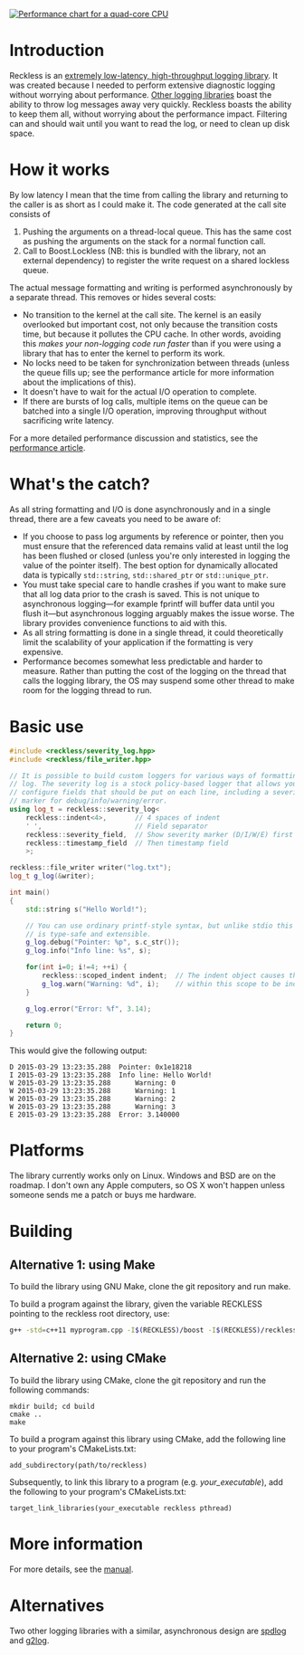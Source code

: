 [![Performance chart for a quad-core CPU](doc/images/performance_mandelbrot_difference.png)](doc/performance.md)

Introduction
============
Reckless is an [extremely low-latency, high-throughput logging
library](doc/performance.md). It was created because I needed to perform
extensive diagnostic logging without worrying about performance. [Other
logging libraries](http://www.pantheios.org/performance.html) boast the
ability to throw log messages away very quickly. Reckless boasts the ability
to keep them all, without worrying about the performance impact. Filtering can
and should wait until you want to read the log, or need to clean up disk
space.

How it works
============
By low latency I mean that the time from calling the library and returning
to the caller is as short as I could make it. The code generated at the
call site consists of

1. Pushing the arguments on a thread-local queue. This has the same cost
   as pushing the arguments on the stack for a normal function call.
2. Call to Boost.Lockless (NB: this is bundled with the library, not an
   external dependency) to register the write request on a shared
   lockless queue.

The actual message formatting and writing is performed asynchronously by a
separate thread. This removes or hides several costs:

* No transition to the kernel at the call site. The kernel is an easily
  overlooked but important cost, not only because the transition costs
  time, but because it pollutes the CPU cache. In other words, avoiding
  this *makes your non-logging code run faster* than if you were using a
  library that has to enter the kernel to perform its work.
* No locks need to be taken for synchronization between threads (unless
  the queue fills up; see the performance article for more information
  about the implications of this).
* It doesn't have to wait for the actual I/O operation to complete.
* If there are bursts of log calls, multiple items on the queue can be
  batched into a single I/O operation, improving throughput without sacrificing
  write latency.

For a more detailed performance discussion and statistics, see the
[performance article](doc/performance.md).

What's the catch?
=================
As all string formatting and I/O is done asynchronously and in a single
thread, there are a few caveats you need to be aware of:
* If you choose to pass log arguments by reference or pointer, then you
  must ensure that the referenced data remains valid at least until the
  log has been flushed or closed (unless you're only interested in
  logging the value of the pointer itself). The best option for
  dynamically allocated data is typically `std::string`,
  `std::shared_ptr` or `std::unique_ptr`.
* You must take special care to handle crashes if you want to make sure
  that all log data prior to the crash is saved. This is not unique to
  asynchronous logging&mdash;for example fprintf will buffer data until you
  flush it&mdash;but asynchronous logging arguably makes the issue worse. The
  library provides convenience functions to aid with this.
* As all string formatting is done in a single thread, it could theoretically
  limit the scalability of your application if the formatting is very
  expensive.
* Performance becomes somewhat less predictable and harder to measure. Rather
  than putting the cost of the logging on the thread that calls the logging
  library, the OS may suspend some other thread to make room for the logging
  thread to run.

Basic use
=========
```c++
#include <reckless/severity_log.hpp>
#include <reckless/file_writer.hpp>

// It is possible to build custom loggers for various ways of formatting the
// log. The severity log is a stock policy-based logger that allows you to
// configure fields that should be put on each line, including a severity
// marker for debug/info/warning/error.
using log_t = reckless::severity_log<
    reckless::indent<4>,       // 4 spaces of indent
    ' ',                       // Field separator
    reckless::severity_field,  // Show severity marker (D/I/W/E) first
    reckless::timestamp_field  // Then timestamp field
    >;

reckless::file_writer writer("log.txt");
log_t g_log(&writer);

int main()
{
    std::string s("Hello World!");

    // You can use ordinary printf-style syntax, but unlike stdio this
    // is type-safe and extensible.
    g_log.debug("Pointer: %p", s.c_str());
    g_log.info("Info line: %s", s);

    for(int i=0; i!=4; ++i) {
        reckless::scoped_indent indent;  // The indent object causes the lines
        g_log.warn("Warning: %d", i);    // within this scope to be indented.
    }

    g_log.error("Error: %f", 3.14);

    return 0;
}
```
This would give the following output:
```
D 2015-03-29 13:23:35.288  Pointer: 0x1e18218
I 2015-03-29 13:23:35.288  Info line: Hello World!
W 2015-03-29 13:23:35.288      Warning: 0
W 2015-03-29 13:23:35.288      Warning: 1
W 2015-03-29 13:23:35.288      Warning: 2
W 2015-03-29 13:23:35.288      Warning: 3
E 2015-03-29 13:23:35.288  Error: 3.140000
```

Platforms
=========
The library currently works only on Linux. Windows and BSD are on the roadmap.
I don't own any Apple computers, so OS X won't happen unless someone sends me
a patch or buys me hardware.

Building
========

Alternative 1: using Make
-------------------------
To build the library using GNU Make, clone the git repository and run make.

To build a program against the library, given the variable RECKLESS
pointing to the reckless root directory, use:

```bash
g++ -std=c++11 myprogram.cpp -I$(RECKLESS)/boost -I$(RECKLESS)/reckless/include -L$(RECKLESS)/reckless/lib -lreckless -lpthread
```

Alternative 2: using CMake
--------------------------
To build the library using CMake, clone the git repository and run the following commands:

```
mkdir build; cd build
cmake ..
make
```

To build a program against this library using CMake, add the following line to your program's CMakeLists.txt:

```
add_subdirectory(path/to/reckless)
```

Subsequently, to link this library to a program (e.g. *your_executable*), add the following to your program's CMakeLists.txt:

```
target_link_libraries(your_executable reckless pthread)
```

More information
================
For more details, see the [manual](doc/manual.md).

Alternatives
============
Two other logging libraries with a similar, asynchronous design are
[spdlog](https://github.com/gabime/spdlog/) and
[g2log](https://bitbucket.org/KjellKod/g2log/).

